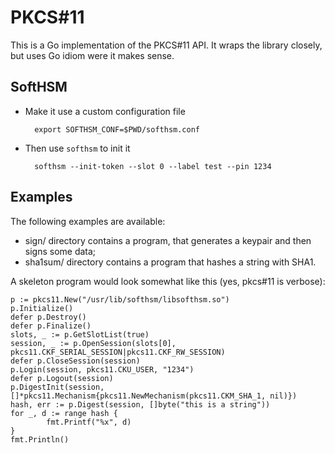 # PKCS#11

This is a Go implementation of the PKCS#11 API. It wraps the library closely, but uses Go idiom
were it makes sense.

## SoftHSM

* Make it use a custom configuration file

        export SOFTHSM_CONF=$PWD/softhsm.conf

* Then use `softhsm` to init it

        softhsm --init-token --slot 0 --label test --pin 1234

## Examples

The following examples are available:

* sign/ directory contains a program, that generates a keypair and then signs
    some data;
* sha1sum/ directory contains a program that hashes a string with SHA1.

A skeleton program would look somewhat like this (yes, pkcs#11 is verbose):

    p := pkcs11.New("/usr/lib/softhsm/libsofthsm.so")
    p.Initialize()
    defer p.Destroy()
    defer p.Finalize()
    slots, _ := p.GetSlotList(true)
    session, _ := p.OpenSession(slots[0], pkcs11.CKF_SERIAL_SESSION|pkcs11.CKF_RW_SESSION)
    defer p.CloseSession(session)
    p.Login(session, pkcs11.CKU_USER, "1234")
    defer p.Logout(session)
    p.DigestInit(session, []*pkcs11.Mechanism{pkcs11.NewMechanism(pkcs11.CKM_SHA_1, nil)})
    hash, err := p.Digest(session, []byte("this is a string"))
    for _, d := range hash {
            fmt.Printf("%x", d)
    }
    fmt.Println()
